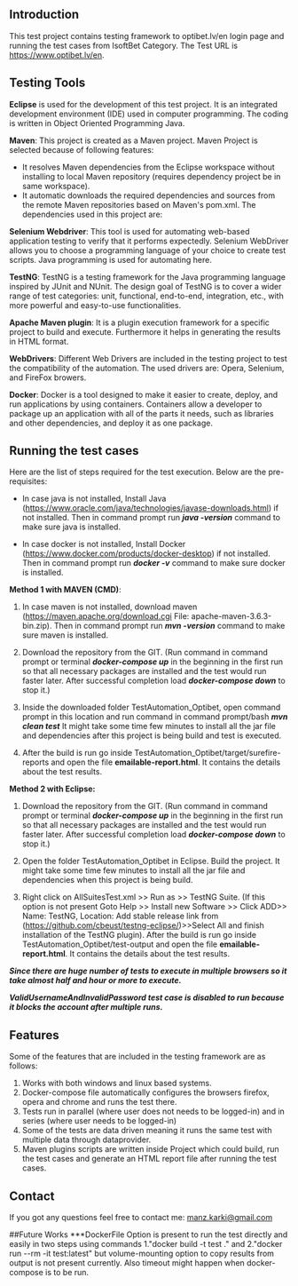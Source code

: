 ## Introduction
This test project contains testing framework to optibet.lv/en login page and running the test cases from IsoftBet Category. The Test URL is https://www.optibet.lv/en.

## Testing Tools
**Eclipse** is used for the development of this test project. It is an integrated development environment (IDE) used in computer programming. The coding is written in Object Oriented Programming Java.

**Maven**: This project is created as a Maven project. Maven Project is selected because of following features:
- It resolves Maven dependencies from the Eclipse workspace without installing to local Maven repository (requires dependency project be in same workspace).
- It automatic downloads the required dependencies and sources from the remote Maven repositories based on Maven's pom.xml. The dependencies used in this project are:

**Selenium Webdriver**: This tool is used for automating web-based application testing to verify that it performs expectedly. Selenium WebDriver allows you to choose a programming language of your choice to create test scripts. Java programming is used for automating here.

**TestNG**: TestNG is a testing framework for the Java programming language inspired by JUnit and NUnit. The design goal of TestNG is to cover a wider range of test categories: unit, functional, end-to-end, integration, etc., with more powerful and easy-to-use functionalities.

**Apache Maven plugin**: It is a plugin execution framework for a specific project to build and execute. Furthermore it helps in generating the results in HTML format.

**WebDrivers**: Different Web Drivers are included in the testing project to test the compatibility of the automation. The used drivers are: Opera, Selenium, and FireFox browers.

**Docker**: Docker is a tool designed to make it easier to create, deploy, and run applications by using containers. Containers allow a developer to package up an application with all of the parts it needs, such as libraries and other dependencies, and deploy it as one package.

## Running the test cases
Here are the list of steps required for the test execution. Below are the pre-requisites:

- In case java is not installed, Install Java (https://www.oracle.com/java/technologies/javase-downloads.html) if not installed. Then in command prompt run 
***java -version*** 
command to make sure java is installed.

- In case docker is not installed, Install Docker (https://www.docker.com/products/docker-desktop) if not installed. Then in command prompt run 
***docker -v*** 
command to make sure docker is installed.


**Method 1 with MAVEN (CMD)**:
1. In case maven is not installed, download maven (https://maven.apache.org/download.cgi File: apache-maven-3.6.3-bin.zip). Then in command prompt run 
***mvn -version*** 
command to make sure maven is installed.

2. Download the repository from the GIT.
(Run command in command prompt or terminal
***docker-compose up***
in the beginning in the first run so that all necessary packages are installed and the test would run faster later. After successful completion load
***docker-compose down***
to stop it.)

3. Inside the downloaded folder TestAutomation_Optibet, open command prompt in this location  and run command in command prompt/bash
***mvn clean test*** 
It might take some time few minutes to install all the jar file and dependencies after this project is being build and test is executed. 

4. After the build is run go inside TestAutomation_Optibet/target/surefire-reports and open the file **emailable-report.html**. It contains the details about the test results.

**Method 2 with Eclipse:**
1. Download the repository from the GIT.
(Run command in command prompt or terminal
***docker-compose up***
in the beginning in the first run so that all necessary packages are installed and the test would run faster later. After successful completion load
***docker-compose down***
to stop it.)

2. Open the folder TestAutomation_Optibet in Eclipse. Build the project. It might take some time few minutes to install all the jar file and dependencies when this project is being build.

3. Right click on AllSuitesTest.xml >> Run as >> TestNG Suite. (If this option is not present Goto Help >> Install new Software >> Click ADD>> Name: TestNG, Location: Add stable release link from (https://github.com/cbeust/testng-eclipse/)>>Select All and finish installation of the TestNG plugin). After the build is run go inside TestAutomation_Optibet/test-output and open the file **emailable-report.html**. It contains the details about the test results.

***Since there are huge number of tests to execute in multiple browsers so it take almost half and hour or more to execute.***

***ValidUsernameAndInvalidPassword test case is disabled to run because it blocks the account after multiple runs.***


## Features
Some of the features that are included in the testing framework are as follows:
1. Works with both windows and linux based systems.
2. Docker-compose file automatically configures the browsers firefox, opera and chrome and runs the test there.
3. Tests run in parallel (where user does not needs to be logged-in) and in series (where user needs to be logged-in)
4. Some of the tests are data driven meaning it runs the same test with multiple data through dataprovider.
5. Maven plugins scripts are written inside Project which could build, run the test cases and generate an HTML report file after running the test cases.

## Contact
If you got any questions feel free to contact me: manz.karki@gmail.com

##Future Works
***DockerFile Option is present to run the test directly and easily in two steps using commands 
1."docker build -t test ." and 
2."docker run --rm -it test:latest" but volume-mounting option to copy results from output is not present currently. Also timeout might happen when docker-compose is to be run.
